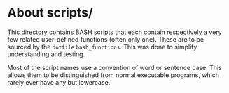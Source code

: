 # About scripts/

This directory contains BASH scripts that each contain respectively a very few related user-defined functions (often only one). These are to be sourced by the `dotfile` `bash_functions`.  This was done to simplify understanding and testing. 

Most of the script names use a convention of word or sentence case. This allows them to be distinguished from normal executable programs, which rarely ever have any but lowercase.

<!--- vim:spell:wrap
--->
